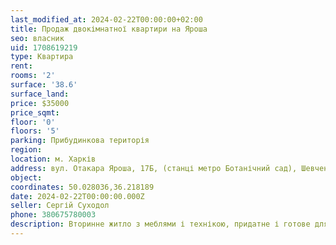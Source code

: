 ```yaml
---
last_modified_at: 2024-02-22T00:00:00+02:00
title: Продаж двокімнатної квартири на Яроша
seo: власник
uid: 1708619219
type: Квартира
rent:
rooms: '2'
surface: '38.6'
surface_land:
price: $35000
price_sqmt:
floor: '0'
floors: '5'
parking: Прибудинкова територія
region:
location: м. Харків
address: вул. Отакара Яроша, 17Б, (станці метро Ботанічний сад), Шевченківський район
object:
coordinates: 50.028036,36.218189
date: 2024-02-22T00:00:00.000Z
seller: Сергій Суходол
phone: 380675780003
description: Вторинне житло з меблями і технікою, придатне і готове для проживання
---
```

